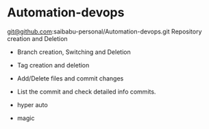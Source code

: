 # Automation-devops

git@github.com:saibabu-personal/Automation-devops.git
 Repository creation and Deletion
* Branch creation, Switching and Deletion
* Tag creation and deletion
* Add/Delete files and commit changes
* List the commit and check detailed info commits.

* hyper auto
* magic
